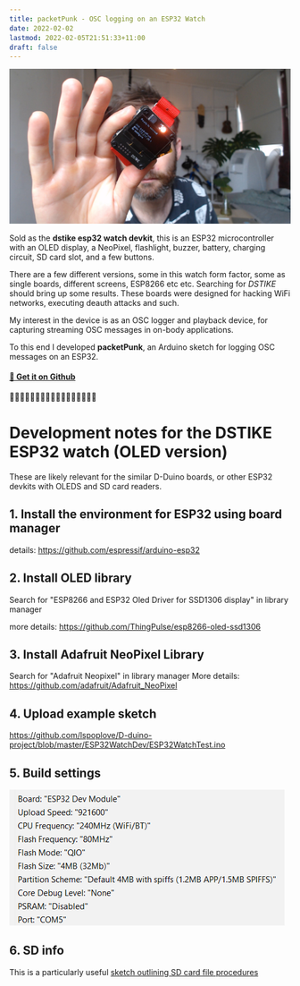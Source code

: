 ```yaml
---
title: packetPunk - OSC logging on an ESP32 Watch
date: 2022-02-02
lastmod: 2022-02-05T21:51:33+11:00
draft: false
---
```


![](assets/Pasted%20image%2020220202163610.png)

Sold as the **dstike esp32 watch devkit**, this is an ESP32 microcontroller with an OLED display, a NeoPixel, flashlight, buzzer, battery, charging circuit, SD card slot, and a few buttons.

There are a few different versions, some in this watch form factor, some as single boards, different screens, ESP8266 etc etc.   Searching for *DSTIKE* should bring up some results.  These boards were designed for hacking WiFi networks, executing deauth attacks and such.

My interest in the device is  as an OSC logger and playback device, for capturing streaming OSC messages in on-body applications.

To this end I developed **packetPunk**, an Arduino sketch for logging OSC messages on an ESP32.  
#### **[💾 Get it on Github](https://github.com/zealtv/packetPunk)**



🔺🔷🔻🔷🔺🔷🔻🔷🔺🔷🔻🔷🔺🔷🔻🔷🔺

# Development notes for the DSTIKE ESP32  watch (OLED version)

These are likely relevant for the similar D-Duino boards, or other ESP32 devkits with OLEDS and SD card readers.


## 1. Install the environment for ESP32 using board manager
details: https://github.com/espressif/arduino-esp32
 

## 2. Install OLED library
Search for "ESP8266 and ESP32 Oled Driver for SSD1306 display" in library manager

more details: https://github.com/ThingPulse/esp8266-oled-ssd1306

## 3. Install Adafruit NeoPixel Library
Search for "Adafruit Neopixel" in library manager
More details: https://github.com/adafruit/Adafruit_NeoPixel
 
## 4. Upload example sketch 

https://github.com/lspoplove/D-duino-project/blob/master/ESP32WatchDev/ESP32WatchTest.ino

## 5. Build settings
![](assets/Pasted%20image%2020220202173518.png)

## 6. SD info
This is a particularly useful [sketch outlining SD card file procedures](https://github.com/espressif/arduino-esp32/blob/master/libraries/SD_MMC/examples/SDMMC_Test/SDMMC_Test.ino) 